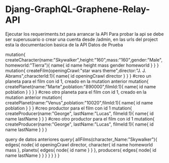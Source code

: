 # Djang-GraphQL-Graphene-Relay-API
Ejecutar los requeriments.txt para arrancar la API
Para probar la api se debe ser superusuario o crear una cuenta desde /admin, en las urls del project esta la documentacion basica de la API
Datos de Prueba

mutation{
  createCharacter(name:"Skywalker",height:"160",mass:"160",gender:"Male",homeworld:"Tierra"){
    name{
      id
      name
      height
      mass
      gender
      homeworld
    }
  }
}
mutation{
  createFilm(openingCrawl:"star wars theme",director:"J. J. Abrams",characterId:1){
    name{
      id
      openingCrawl
      director
    }
  }
}
#creo un planeta para el film con id 1, creado en la mutation anterior
mutation{
  createPlanet(name:"Marte",poblation:"890000",filmId:1){
    name{
      id
      name
      poblation
    }
  }
}
}
#creo otro planeta para el film con id 1, creado en la mutation anterior
mutation{
  createPlanet(name:"Venus",poblation:"10020",filmId:1){
    name{
      id
      name
      poblation
    }
  }
}
#creo productor para el film con id 1
mutation{
  createProducer(name:"George", lastName:"Lucas", filmeId:1){
    name{
      id
      name
      lastName
    }
  }
}
#creo otro productor para el film con id 1
mutation{
  createProducer(name:"George", lastName:"Lucas", filmeId:1){
    name{
      id
      name
      lastName
    }
  }
}

query de datos anteriores
query{
  allFilms(character_Name:"Skywalker"){
    edges{
      node{
        id
        openingCrawl
        director,
        character{
          id
          name
          homeworld
          mass
        },
        planets{
          edges{
            node{
              id
              name
            }
          }
        },
        producers{
          edges{
            node{
              id
              name
              lastName
            }
          }
        }
      }
    }
  }
}





